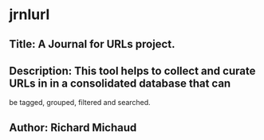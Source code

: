 # jrnlurl

## Title: A Journal for URLs project.

## Description:  This tool helps to collect and curate URLs in in a consolidated database that can
be tagged, grouped, filtered and searched.

## Author: Richard Michaud